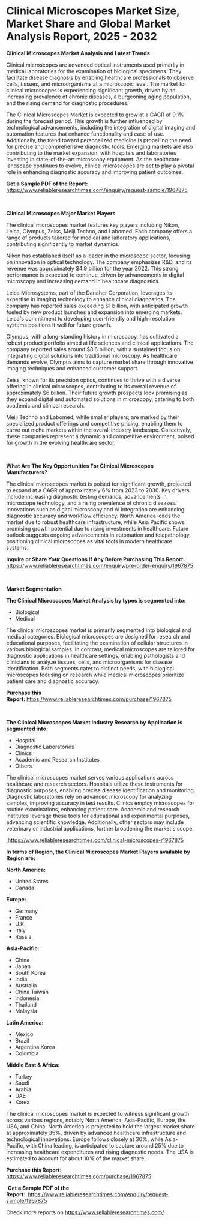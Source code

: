 <p><h1>Clinical Microscopes Market Size, Market Share and Global Market Analysis Report, 2025 - 2032</h1></p><p><strong>Clinical Microscopes Market Analysis and Latest Trends</strong></p>
<p><p>Clinical microscopes are advanced optical instruments used primarily in medical laboratories for the examination of biological specimens. They facilitate disease diagnosis by enabling healthcare professionals to observe cells, tissues, and microorganisms at a microscopic level. The market for clinical microscopes is experiencing significant growth, driven by an increasing prevalence of chronic diseases, a burgeoning aging population, and the rising demand for diagnostic procedures.</p><p>The Clinical Microscopes Market is expected to grow at a CAGR of 9.1% during the forecast period. This growth is further influenced by technological advancements, including the integration of digital imaging and automation features that enhance functionality and ease of use. Additionally, the trend toward personalized medicine is propelling the need for precise and comprehensive diagnostic tools. Emerging markets are also contributing to the market expansion, with hospitals and laboratories investing in state-of-the-art microscopy equipment. As the healthcare landscape continues to evolve, clinical microscopes are set to play a pivotal role in enhancing diagnostic accuracy and improving patient outcomes.</p></p>
<p><strong>Get a Sample PDF of the Report:&nbsp;</strong> <a href="https://www.reliableresearchtimes.com/enquiry/request-sample/1967875?utm_campaign=2006&utm_medium=2&utm_source=Github&utm_content=ia&utm_term=04032025&utm_id=clinical-microscopes">https://www.reliableresearchtimes.com/enquiry/request-sample/1967875</a></p>
<p>&nbsp;</p>
<p><strong>Clinical Microscopes Major Market Players</strong></p>
<p><p>The clinical microscopes market features key players including Nikon, Leica, Olympus, Zeiss, Meiji Techno, and Labomed. Each company offers a range of products tailored for medical and laboratory applications, contributing significantly to market dynamics.</p><p>Nikon has established itself as a leader in the microscope sector, focusing on innovation in optical technology. The company emphasizes R&D, and its revenue was approximately $4.9 billion for the year 2022. This strong performance is expected to continue, driven by advancements in digital microscopy and increasing demand in healthcare diagnostics.</p><p>Leica Microsystems, part of the Danaher Corporation, leverages its expertise in imaging technology to enhance clinical diagnostics. The company has reported sales exceeding $1 billion, with anticipated growth fueled by new product launches and expansion into emerging markets. Leica's commitment to developing user-friendly and high-resolution systems positions it well for future growth.</p><p>Olympus, with a long-standing history in microscopy, has cultivated a robust product portfolio aimed at life sciences and clinical applications. The company reported sales around $8.6 billion, with a sustained focus on integrating digital solutions into traditional microscopy. As healthcare demands evolve, Olympus aims to capture market share through innovative imaging techniques and enhanced customer support.</p><p>Zeiss, known for its precision optics, continues to thrive with a diverse offering in clinical microscopes, contributing to its overall revenue of approximately $6 billion. Their future growth prospects look promising as they expand digital and automated solutions in microscopy, catering to both academic and clinical research.</p><p>Meiji Techno and Labomed, while smaller players, are marked by their specialized product offerings and competitive pricing, enabling them to carve out niche markets within the overall industry landscape. Collectively, these companies represent a dynamic and competitive environment, poised for growth in the evolving healthcare sector.</p></p>
<p>&nbsp;</p>
<p><strong>What Are The Key Opportunities For Clinical Microscopes Manufacturers?</strong></p>
<p><p>The clinical microscopes market is poised for significant growth, projected to expand at a CAGR of approximately 6% from 2023 to 2030. Key drivers include increasing diagnostic testing demands, advancements in microscope technology, and a rising prevalence of chronic diseases. Innovations such as digital microscopy and AI integration are enhancing diagnostic accuracy and workflow efficiency. North America leads the market due to robust healthcare infrastructure, while Asia Pacific shows promising growth potential due to rising investments in healthcare. Future outlook suggests ongoing advancements in automation and telepathology, positioning clinical microscopes as vital tools in modern healthcare systems.</p></p>
<p><strong>Inquire or Share Your Questions If Any Before Purchasing This Report:</strong> <a href="https://www.reliableresearchtimes.com/enquiry/pre-order-enquiry/1967875?utm_campaign=2006&utm_medium=2&utm_source=Github&utm_content=ia&utm_term=04032025&utm_id=clinical-microscopes">https://www.reliableresearchtimes.com/enquiry/pre-order-enquiry/1967875</a></p>
<p>&nbsp;</p>
<p><strong>Market Segmentation</strong></p>
<p><strong>The Clinical Microscopes Market Analysis by types is segmented into:</strong></p>
<p><ul><li>Biological</li><li>Medical</li></ul></p>
<p><p>The clinical microscopes market is primarily segmented into biological and medical categories. Biological microscopes are designed for research and educational purposes, facilitating the examination of cellular structures in various biological samples. In contrast, medical microscopes are tailored for diagnostic applications in healthcare settings, enabling pathologists and clinicians to analyze tissues, cells, and microorganisms for disease identification. Both segments cater to distinct needs, with biological microscopes focusing on research while medical microscopes prioritize patient care and diagnostic accuracy.</p></p>
<p><strong>Purchase this Report:&nbsp;</strong><a href="https://www.reliableresearchtimes.com/purchase/1967875?utm_campaign=2006&utm_medium=2&utm_source=Github&utm_content=ia&utm_term=04032025&utm_id=clinical-microscopes">https://www.reliableresearchtimes.com/purchase/1967875</a></p>
<p>&nbsp;</p>
<p><strong>The Clinical Microscopes Market Industry Research by Application is segmented into:</strong></p>
<p><ul><li>Hospital</li><li>Diagnostic Laboratories</li><li>Clinics</li><li>Academic and Research Institutes</li><li>Others</li></ul></p>
<p><p>The clinical microscopes market serves various applications across healthcare and research sectors. Hospitals utilize these instruments for diagnostic purposes, enabling precise disease identification and monitoring. Diagnostic laboratories rely on advanced microscopy for analyzing samples, improving accuracy in test results. Clinics employ microscopes for routine examinations, enhancing patient care. Academic and research institutes leverage these tools for educational and experimental purposes, advancing scientific knowledge. Additionally, other sectors may include veterinary or industrial applications, further broadening the market's scope.</p></p>
<p><a href="https://www.reliableresearchtimes.com/clinical-microscopes-r1967875?utm_campaign=2006&utm_medium=2&utm_source=Github&utm_content=ia&utm_term=04032025&utm_id=clinical-microscopes">&nbsp;https://www.reliableresearchtimes.com/clinical-microscopes-r1967875</a></p>
<p><strong>In terms of Region, the Clinical Microscopes Market Players available by Region are:</strong></p>
<p>
    <p> <strong> North America: </strong>
        <ul>
            <li>United States</li>
            <li>Canada</li>
        </ul>
        </p> 
    <p> <strong> Europe: </strong>
        <ul>
            <li>Germany</li>
            <li>France</li>
            <li>U.K.</li>
            <li>Italy</li>
            <li>Russia</li>
        </ul>
        </p> 
    <p> <strong> Asia-Pacific: </strong>
        <ul>
            <li>China</li>
            <li>Japan</li>
            <li>South Korea</li>
            <li>India</li>
            <li>Australia</li>
            <li>China Taiwan</li>
            <li>Indonesia</li>
            <li>Thailand</li>
            <li>Malaysia</li>
        </ul>
        </p> 
    <p> <strong> Latin America: </strong>
        <ul>
            <li>Mexico</li>
            <li>Brazil</li>
            <li>Argentina Korea</li>
            <li>Colombia</li>
        </ul>
        </p> 
    <p> <strong> Middle East & Africa: </strong>
        <ul>
            <li>Turkey</li>
            <li>Saudi</li>
            <li>Arabia</li>
            <li>UAE</li>
            <li>Korea</li>
        </ul>
    </p>
    </p>
<p><p>The clinical microscopes market is expected to witness significant growth across various regions, notably North America, Asia-Pacific, Europe, the USA, and China. North America is projected to hold the largest market share at approximately 35%, driven by advanced healthcare infrastructure and technological innovations. Europe follows closely at 30%, while Asia-Pacific, with China leading, is anticipated to capture around 25% due to increasing healthcare expenditures and rising diagnostic needs. The USA is estimated to account for about 10% of the market share.</p></p>
<p><strong>Purchase this Report: </strong><a href="https://www.reliableresearchtimes.com/purchase/1967875?utm_campaign=2006&utm_medium=2&utm_source=Github&utm_content=ia&utm_term=04032025&utm_id=clinical-microscopes">https://www.reliableresearchtimes.com/purchase/1967875</a></p>
<p>&nbsp;<strong>Get a Sample PDF of the Report:&nbsp;&nbsp;</strong><a href="https://www.reliableresearchtimes.com/enquiry/request-sample/1967875?utm_campaign=2006&utm_medium=2&utm_source=Github&utm_content=ia&utm_term=04032025&utm_id=clinical-microscopes">https://www.reliableresearchtimes.com/enquiry/request-sample/1967875</a></p>
<p><strong></strong></p>
<p>Check more reports on <a href="https://www.reliableresearchtimes.com/?utm_campaign=2006&utm_medium=2&utm_source=Github&utm_content=ia&utm_term=04032025&utm_id=clinical-microscopes">https://www.reliableresearchtimes.com/</a></p>